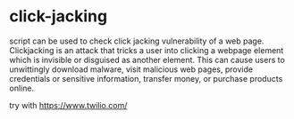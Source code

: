 # click-jacking
script can be used to check click jacking vulnerability of a web page.
Clickjacking is an attack that tricks a user into clicking a webpage element which is invisible or disguised as another element. This can cause users to unwittingly download malware, visit malicious web pages, provide credentials or sensitive information, transfer money, or purchase products online.

try with https://www.twilio.com/
